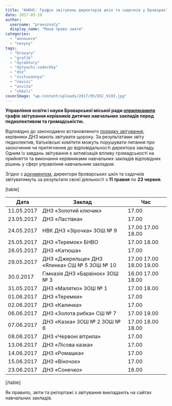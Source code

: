 ```yaml
---
title: "АНОНС: Графік звітувань директорів шкіл та садочків у Броварах"
date: 2017-05-19
author: 
  username: "pravoznaty"
  display_name: "Маєш право знати"
categories: 
  - "announce"
  - "novyny"
tags: 
  - "brovary"
  - "grafik"
  - "dyrektory"
  - "dytyachi-sadochky"
  - "dnz"
  - "zvituvannya"
  - "novini"
  - "osvita"
  - "shkoli"
coverImage: "wp-content/uploads/2017/05/DSC_9193.jpg"
---
```


**Управління освіти і науки Броварської міської ради [оприлюднило](https://www.facebook.com/permalink.php?story_fbid=1558898514152200&id=1103471506361572) графік звітування керівників дитячих навчальних закладів перед педколективом та громадськістю.**

Відповідно до законодавчо встановленого [порядку звітування](http://www.kyiv-oblosvita.gov.ua/2014-2015-navchalnij-rik-1/2-uncategorised/6651-zvituvannya-kerivnikiv-navchalnikh-zakladiv), керівники ДНЗ мають звітувати щороку. За результатами звіту педколектив, батьківські комітети можуть порушувати питання про заохочення чи притягнення до відповідальності директора закладу. Одним із завдань звітування є активізація впливу громадськості на прийняття та виконання керівниками навчальних закладів відповідних рішень у сфері управління навчальним закладом.

Згідно з [документом](https://drive.google.com/file/d/0B1SQBvDiNc6sVWxYY05TWXBRTFJxTEc3bUVIN1JublBHXzMw/view), директори броварських шкіл та садочків звітуватимуть за результати своєї діяльності з **11 травня** по **23 червня**.

\[table\]

| Дата | Заклад | Час |
| --- | --- | --- |
| 11.05.2017 | ДНЗ «Золотий ключик» | 17.00 |
| 23.05.2017 | ДНЗ «Ластівка» | 17.00 |
| 24.05.2017 |   НВК  ДНЗ «Зірочка»  ЗОШ № 9 |   17.00  17.00  18.00 |
| 25.05.2017 |   ДНЗ «Теремок»  БНВО |   17.00  18.00 |
| 26.05.2017 | ДНЗ «Катюша» | 17.00 |
| 29.05.2017 |   ДНЗ «Джерельце»  ДНЗ «Ялинка»  СШ № 5  ЗОШ № 10 |   17.00  17.00  18.00  19.00 |
| 30.0.2017 |   Гімназія  ДНЗ «Барвінок»  ЗОШ № 3 |   16.00  17.00  18.00 |
| 31.05.2017 |   ДНЗ «Малятко»  ЗОШ № 1 |   17.00  18.00 |
| 01.06.2017 | ДНЗ «Теремки» | 17.00 |
| 02.06.2017 | ДНЗ «Калинка» | 17.00 |
| 06.06.2017 |   ДНЗ «Золота рибка»  СШ № 7 |   17.00  19.00 |
| 07.06.2017 |   ДНЗ «Казка»  ЗОШ № 2  ЗОШ № 6 |   17.00  18.00  18.00 |
| 08.06.2017 | ДНЗ «Червоні вітрила» | 17.00 |
| 13.06.2017 | ДНЗ «Лісова казка» | 17.00 |
| 14.06.2017 | ДНЗ «Ромашка» | 17.00 |
| 15.06.2017 | ДНЗ «Віночок» | 17.00 |
| 23.06.2017 | ДНЗ «Сонечко» | 16.00 |

\[/table\]

Як правило, звіти та репортажі з звітування викладають на сайтах навчальних закладів.
